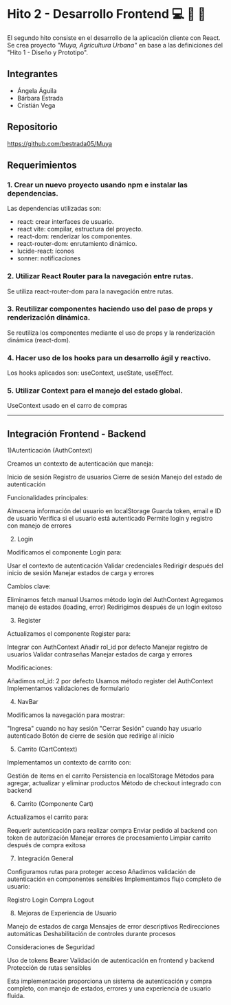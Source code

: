# Hito 2 - Desarrollo Frontend 💻 🌻 🌴

El segundo hito consiste en el desarrollo de la aplicación cliente con React.
Se crea proyecto _"Muya, Agricultura Urbana"_ en base a las definiciones del
"Hito 1 - Diseño y Prototipo".

## Integrantes

- Ángela Águila
- Bárbara Estrada
- Cristián Vega

## Repositorio

https://github.com/bestrada05/Muya

## Requerimientos

### 1. Crear un nuevo proyecto usando npm e instalar las dependencias.

Las dependencias utilizadas son:

- react: crear interfaces de usuario.
- react vite: compilar, estructura del proyecto.
- react-dom: renderizar los componentes.
- react-router-dom: enrutamiento dinámico.
- lucide-react: íconos
- sonner: notificaciones

### 2. Utilizar React Router para la navegación entre rutas.

Se utiliza react-router-dom para la navegación entre rutas.

### 3. Reutilizar componentes haciendo uso del paso de props y renderización dinámica.

Se reutiliza los componentes mediante el uso de props y la renderización dinámica (react-dom).

### 4. Hacer uso de los hooks para un desarrollo ágil y reactivo.

Los hooks aplicados son: useContext, useState, useEffect.

### 5. Utilizar Context para el manejo del estado global.

UseContext usado en el carro de compras

---

## Integración Frontend - Backend

1)Autenticación (AuthContext)

Creamos un contexto de autenticación que maneja:

Inicio de sesión
Registro de usuarios
Cierre de sesión
Manejo del estado de autenticación

Funcionalidades principales:

Almacena información del usuario en localStorage
Guarda token, email e ID de usuario
Verifica si el usuario está autenticado
Permite login y registro con manejo de errores

2. Login

Modificamos el componente Login para:

Usar el contexto de autenticación
Validar credenciales
Redirigir después del inicio de sesión
Manejar estados de carga y errores

Cambios clave:

Eliminamos fetch manual
Usamos método login del AuthContext
Agregamos manejo de estados (loading, error)
Redirigimos después de un login exitoso

3. Register

Actualizamos el componente Register para:

Integrar con AuthContext
Añadir rol_id por defecto
Manejar registro de usuarios
Validar contraseñas
Manejar estados de carga y errores

Modificaciones:

Añadimos rol_id: 2 por defecto
Usamos método register del AuthContext
Implementamos validaciones de formulario

4. NavBar

Modificamos la navegación para mostrar:

"Ingresa" cuando no hay sesión
"Cerrar Sesión" cuando hay usuario autenticado
Botón de cierre de sesión que redirige al inicio

5. Carrito (CartContext)

Implementamos un contexto de carrito con:

Gestión de items en el carrito
Persistencia en localStorage
Métodos para agregar, actualizar y eliminar productos
Método de checkout integrado con backend

6. Carrito (Componente Cart)

Actualizamos el carrito para:

Requerir autenticación para realizar compra
Enviar pedido al backend con token de autorización
Manejar errores de procesamiento
Limpiar carrito después de compra exitosa

7. Integración General

Configuramos rutas para proteger acceso
Añadimos validación de autenticación en componentes sensibles
Implementamos flujo completo de usuario:

Registro
Login
Compra
Logout

8. Mejoras de Experiencia de Usuario

Manejo de estados de carga
Mensajes de error descriptivos
Redirecciones automáticas
Deshabilitación de controles durante procesos

Consideraciones de Seguridad

Uso de tokens Bearer
Validación de autenticación en frontend y backend
Protección de rutas sensibles

Esta implementación proporciona un sistema de autenticación y compra completo, con manejo de estados, errores y una experiencia de usuario fluida.
